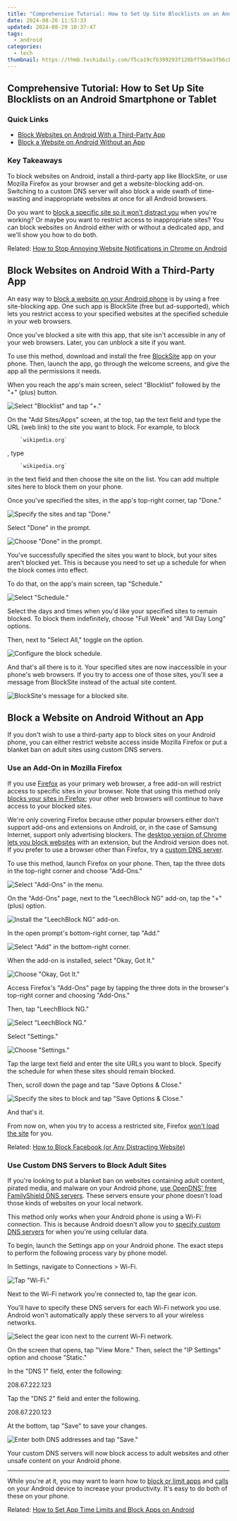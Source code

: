 ```yaml
---
title: "Comprehensive Tutorial: How to Set Up Site Blocklists on an Android Smartphone or Tablet"
date: 2024-08-26 11:53:33
updated: 2024-08-29 10:37:47
tags:
  - android
categories:
  - tech
thumbnail: https://thmb.techidaily.com/f5ca19cfb399293f128bff56ae3fb6cb8b3fe3b136dab287938aeaf206fdd815.jpg
---
```


## Comprehensive Tutorial: How to Set Up Site Blocklists on an Android Smartphone or Tablet

### Quick Links

* [Block Websites on Android With a Third-Party App](https://screen-mirror.techidaily.com/best-3-infinix-hot-40-pro-emulator-for-mac-to-run-your-wanted-android-apps-drfone-by-drfone-android/)
* [Block a Website on Android Without an App](https://extra-approaches.techidaily.com/updated-pivotal-ideas-in-tech-driven-story-weaving/)

### Key Takeaways

 To block websites on Android, install a third-party app like BlockSite, or use Mozilla Firefox as your browser and get a website-blocking add-on. Switching to a custom DNS server will also block a wide swath of time-wasting and inappropriate websites at once for all Android browsers.

 Do you want to [block a specific site so it won't distract you](https://apple-account.techidaily.com/why-apple-account-disabled-on-your-apple-iphone-15-plus-how-to-fix-by-drfone-ios/) when you're working? Or maybe you want to restrict access to inappropriate sites? You can block websites on Android either with or without a dedicated app, and we'll show you how to do both.

Related: [How to Stop Annoying Website Notifications in Chrome on Android](https://apple-account.techidaily.com/why-apple-account-disabled-on-your-apple-iphone-15-plus-how-to-fix-by-drfone-ios/) 

##  Block Websites on Android With a Third-Party App

 An easy way to [block a website on your Android phone](https://twitter-videos.techidaily.com/updated-quick-tips-for-uploading-content-on-twitter-for-2024/) is by using a free site-blocking app. One such app is BlockSite (free but ad-supported), which lets you restrict access to your specified websites at the specified schedule in your web browsers.

 Once you've blocked a site with this app, that site isn't accessible in any of your web browsers. Later, you can unblock a site if you want.

 To use this method, download and install the free [BlockSite](https://www.anrdoezrs.net/links/3607085/type/dlg/sid/UUhtgUeUpU203438/https://play.google.com/store/apps/details?id=co.blocksite) app on your phone. Then, launch the app, go through the welcome screens, and give the app all the permissions it needs.

 When you reach the app's main screen, select "Blocklist" followed by the "+" (plus) button.

![Select "Blocklist" and tap "+."](https://static1.howtogeekimages.com/wordpress/wp-content/uploads/2022/11/1-blocksite-add-site.png) 

 On the "Add Sites/Apps" screen, at the top, tap the text field and type the URL (web link) to the site you want to block. For example, to block 

        `wikipedia.org`
    
 , type 

        `wikipedia.org`
    
 in the text field and then choose the site on the list. You can add multiple sites here to block them on your phone.

 Once you've specified the sites, in the app's top-right corner, tap "Done."

![Specify the sites and tap "Done."](https://static1.howtogeekimages.com/wordpress/wp-content/uploads/2022/11/2-blocksite-specify-site.png) 

 Select "Done" in the prompt.

![Choose "Done" in the prompt.](https://static1.howtogeekimages.com/wordpress/wp-content/uploads/2022/11/3-blocksite-site-added.png) 

 You've successfully specified the sites you want to block, but your sites aren't blocked yet. This is because you need to set up a schedule for when the block comes into effect.

 To do that, on the app's main screen, tap "Schedule."

![Select "Schedule."](https://static1.howtogeekimages.com/wordpress/wp-content/uploads/2022/11/4-blocksite-block-schedule.png) 

 Select the days and times when you'd like your specified sites to remain blocked. To block them indefinitely, choose "Full Week" and "All Day Long" options.

 Then, next to "Select All," toggle on the option.

![Configure the block schedule.](https://static1.howtogeekimages.com/wordpress/wp-content/uploads/2022/11/5-blocksite-configure-schedule.png) 

 And that's all there is to it. Your specified sites are now inaccessible in your phone's web browsers. If you try to access one of those sites, you'll see a message from BlockSite instead of the actual site content.

![BlockSite's message for a blocked site.](https://static1.howtogeekimages.com/wordpress/wp-content/uploads/2022/11/6-blocksite-blocked-site.png) 

##  Block a Website on Android Without an App

 If you don't wish to use a third-party app to block sites on your Android phone, you can either restrict website access inside Mozilla Firefox or put a blanket ban on adult sites using custom DNS servers.

###  Use an Add-On in Mozilla Firefox

 If you use [Firefox](https://www.anrdoezrs.net/links/3607085/type/dlg/sid/UUhtgUeUpU203438/https://play.google.com/store/apps/details?id=org.mozilla.firefox&hl=en%5FUS&gl=US) as your primary web browser, a free add-on will restrict access to specific sites in your browser. Note that using this method only [blocks your sites in Firefox](https://extra-guidance.techidaily.com/in-2024-revolutionize-your-media-creation-hero5-black-mastery-skills/); your other web browsers will continue to have access to your blocked sites.

 We're only covering Firefox because other popular browsers either don't support add-ons and extensions on Android, or, in the case of Samsung Internet, support only advertising blockers. The [desktop version of Chrome lets you block websites](https://extra-guidance.techidaily.com/updated-pedal-to-the-metal-mastering-crossfade-techniques/) with an extension, but the Android version does not. If you prefer to use a browser other than Firefox, try a [custom DNS server](https://mondly-stories.techidaily.com/1719574983025-mondlyvr-an-immersive-journey-to-language-fluency-awaits/).

 To use this method, launch Firefox on your phone. Then, tap the three dots in the top-right corner and choose "Add-Ons."

![Select "Add-Ons" in the menu.](https://static1.howtogeekimages.com/wordpress/wp-content/uploads/2022/11/7-firefox-mobile-add-ons.png) 

 On the "Add-Ons" page, next to the "LeechBlock NG" add-on, tap the "+" (plus) option.

![Install the "LeechBlock NG" add-on.](https://static1.howtogeekimages.com/wordpress/wp-content/uploads/2022/11/8-firefox-mobile-add-leechblock-add-on.png) 

 In the open prompt's bottom-right corner, tap "Add."

![Select "Add" in the bottom-right corner.](https://static1.howtogeekimages.com/wordpress/wp-content/uploads/2022/11/9-firefox-mobile-install-leechblock-add-on.png) 

 When the add-on is installed, select "Okay, Got It."

![Choose "Okay, Got It."](https://static1.howtogeekimages.com/wordpress/wp-content/uploads/2022/11/10-firefox-mobile-leechblock-add-on-added.png) 

 Access Firefox's "Add-Ons" page by tapping the three dots in the browser's top-right corner and choosing "Add-Ons."

 Then, tap "LeechBlock NG."

![Select "LeechBlock NG."](https://static1.howtogeekimages.com/wordpress/wp-content/uploads/2022/11/11-firefox-mobile-open-leechblock-add-on.png) 

 Select "Settings."

![Choose "Settings."](https://static1.howtogeekimages.com/wordpress/wp-content/uploads/2022/11/12-firefox-mobile-leechblock-settings.png) 

 Tap the large text field and enter the site URLs you want to block. Specify the schedule for when these sites should remain blocked.

 Then, scroll down the page and tap "Save Options & Close."

![Specify the sites to block and tap "Save Options & Close."](https://static1.howtogeekimages.com/wordpress/wp-content/uploads/2022/11/13-firefox-mobile-block-sites.png) 

 And that's it.

 From now on, when you try to access a restricted site, Firefox [won't load the site](https://some-approaches.techidaily.com/updated-the-alliance-formula-youtube-partnerships-with-brands/) for you.

Related: [How to Block Facebook (or Any Distracting Website)](https://some-approaches.techidaily.com/updated-the-alliance-formula-youtube-partnerships-with-brands/) 

### Use Custom DNS Servers to Block Adult Sites

 If you're looking to put a blanket ban on websites containing adult content, pirated media, and malware on your Android phone, [use OpenDNS' free FamilyShield DNS servers](https://instagram-clips.techidaily.com/new-becoming-a-master-of-instagram-auditory-aesthetics/). These servers ensure your phone doesn't load those kinds of websites on your local network.

 This method only works when your Android phone is using a Wi-Fi connection. This is because Android doesn't allow you to [specify custom DNS servers](https://common-error.techidaily.com/fixing-network-issues-a-guide-to-dealing-with-unavailable-dhcp-servers/) for when you're using cellular data.

 To begin, launch the Settings app on your Android phone. The exact steps to perform the following process vary by phone model.

 In Settings, navigate to Connections > Wi-Fi.

![Tap "Wi-Fi."](https://static1.howtogeekimages.com/wordpress/wp-content/uploads/2022/11/14-samsung-wi-fi-settings.png) 

 Next to the Wi-Fi network you're connected to, tap the gear icon.

 You'll have to specify these DNS servers for each Wi-Fi network you use. Android won't automatically apply these servers to all your wireless networks.

![Select the gear icon next to the current Wi-Fi network.](https://static1.howtogeekimages.com/wordpress/wp-content/uploads/2022/11/15-samsung-wi-fi-network-settings.png) 

 On the screen that opens, tap "View More." Then, select the "IP Settings" option and choose "Static."

 In the "DNS 1" field, enter the following:

208.67.222.123

 Tap the "DNS 2" field and enter the following.

208.67.220.123

 At the bottom, tap "Save" to save your changes.

![Enter both DNS addresses and tap "Save."](https://static1.howtogeekimages.com/wordpress/wp-content/uploads/2022/11/16-samsung-block-sites-custom-dns.png) 

 Your custom DNS servers will now block access to adult websites and other unsafe content on your Android phone.

---

 While you're at it, you may want to learn how to [block or limit apps](https://eaxpv-info.techidaily.com/updated-how-to-increase-youtube-traffic-by-a-million-safely-done-for-2024/) and [calls](https://extra-support.techidaily.com/2024-approved-revolutionary-ios-gaming-apples-best-vr-apps/) on your Android device to increase your productivity. It's easy to do both of these on your phone.

Related: [How to Set App Time Limits and Block Apps on Android](https://eaxpv-info.techidaily.com/updated-how-to-increase-youtube-traffic-by-a-million-safely-done-for-2024/)

<ins class="adsbygoogle"
     style="display:block"
     data-ad-format="autorelaxed"
     data-ad-client="ca-pub-7571918770474297"
     data-ad-slot="1223367746"></ins>



<ins class="adsbygoogle"
     style="display:block"
     data-ad-client="ca-pub-7571918770474297"
     data-ad-slot="8358498916"
     data-ad-format="auto"
     data-full-width-responsive="true"></ins>
